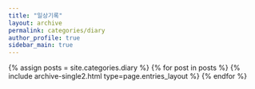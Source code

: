 ```yaml
---
title: "일상기록"
layout: archive
permalink: categories/diary
author_profile: true
sidebar_main: true
---
```




{% assign posts = site.categories.diary %}
{% for post in posts %} {% include archive-single2.html type=page.entries_layout %} {% endfor %}
